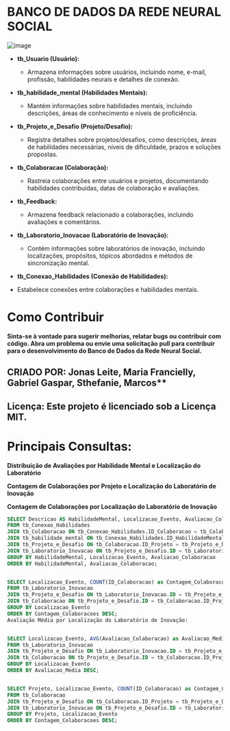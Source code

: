 
# BANCO DE DADOS DA REDE NEURAL SOCIAL
![image](https://github.com/JonasLeiteProgramador/Rede-Neural-Social/assets/139612792/532d4187-cf39-4d3a-ae2c-0505408c8d60)




- **tb_Usuario (Usuário):**
  - Armazena informações sobre usuários, incluindo nome, e-mail, profissão, habilidades neurais e detalhes de conexão.
  
- **tb_habilidade_mental (Habilidades Mentais):**
  - Mantém informações sobre habilidades mentais, incluindo descrições, áreas de conhecimento e níveis de proficiência.
  
- **tb_Projeto_e_Desafio (Projeto/Desafio):**
  - Registra detalhes sobre projetos/desafios, como descrições, áreas de habilidades necessárias, níveis de dificuldade, prazos e soluções propostas.
  
- **tb_Colaboracao (Colaboração):**
  - Rastreia colaborações entre usuários e projetos, documentando habilidades contribuídas, datas de colaboração e avaliações.
  
- **tb_Feedback:**
  - Armazena feedback relacionado a colaborações, incluindo avaliações e comentários.
  
- **tb_Laboratorio_Inovacao (Laboratório de Inovação):**
  - Contém informações sobre laboratórios de inovação, incluindo localizações, propósitos, tópicos abordados e métodos de sincronização mental.
  
- **tb_Conexao_Habilidades (Conexão de Habilidades):**
- Estabelece conexões entre colaborações e habilidades mentais.




# Como Contribuir 

**Sinta-se à vontade para sugerir melhorias, relatar bugs ou contribuir com código. Abra um problema ou envie uma solicitação pull para contribuir para o desenvolvimento do Banco de Dados da Rede Neural Social.**

## CRIADO POR: Jonas Leite, Maria Francielly, Gabriel Gaspar, Sthefanie, Marcos**

## Licença: Este projeto é licenciado sob a Licença MIT.

# Principais Consultas:

**Distribuição de Avaliações por Habilidade Mental e Localização do Laboratório**

**Contagem de Colaborações por Projeto e Localização do Laboratório de Inovação**

**Contagem de Colaborações por Localização do Laboratório de Inovação**

```sql
SELECT Descricao AS HabilidadeMental, Localizacao_Evento, Avaliacao_Colaboracao, COUNT(ID_Colaboracao) as Contagem_Colaboracoes
FROM tb_Conexao_Habilidades
JOIN tb_Colaboracao ON tb_Conexao_Habilidades.ID_Colaboracao = tb_Colaboracao.ID
JOIN tb_habilidade_mental ON tb_Conexao_Habilidades.ID_HabilidadeMental = tb_habilidade_mental.ID
JOIN tb_Projeto_e_Desafio ON tb_Colaboracao.ID_Projeto = tb_Projeto_e_Desafio.ID
JOIN tb_Laboratorio_Inovacao ON tb_Projeto_e_Desafio.ID = tb_Laboratorio_Inovacao.ID
GROUP BY HabilidadeMental, Localizacao_Evento, Avaliacao_Colaboracao
ORDER BY HabilidadeMental, Avaliacao_Colaboracao;


SELECT Localizacao_Evento, COUNT(ID_Colaboracao) as Contagem_Colaboracoes
FROM tb_Laboratorio_Inovacao
JOIN tb_Projeto_e_Desafio ON tb_Laboratorio_Inovacao.ID = tb_Projeto_e_Desafio.ID
JOIN tb_Colaboracao ON tb_Projeto_e_Desafio.ID = tb_Colaboracao.ID_Projeto
GROUP BY Localizacao_Evento
ORDER BY Contagem_Colaboracoes DESC;
Avaliação Média por Localização do Laboratório de Inovação:


SELECT Localizacao_Evento, AVG(Avaliacao_Colaboracao) as Avaliacao_Media
FROM tb_Laboratorio_Inovacao
JOIN tb_Projeto_e_Desafio ON tb_Laboratorio_Inovacao.ID = tb_Projeto_e_Desafio.ID
JOIN tb_Colaboracao ON tb_Projeto_e_Desafio.ID = tb_Colaboracao.ID_Projeto
GROUP BY Localizacao_Evento
ORDER BY Avaliacao_Media DESC;


SELECT Projeto, Localizacao_Evento, COUNT(ID_Colaboracao) as Contagem_Colaboracoes
FROM tb_Colaboracao
JOIN tb_Projeto_e_Desafio ON tb_Colaboracao.ID_Projeto = tb_Projeto_e_Desafio.ID
JOIN tb_Laboratorio_Inovacao ON tb_Projeto_e_Desafio.ID = tb_Laboratorio_Inovacao.ID
GROUP BY Projeto, Localizacao_Evento
ORDER BY Contagem_Colaboracoes DESC;

